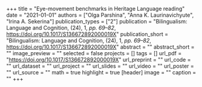 +++
title = "Eye-movement benchmarks in Heritage Language reading"
date = "2021-01-01"
authors = ["Olga Parshina", "Anna K. Laurinavichyute", "Irina A. Sekerina"]
publication_types = ["2"]
publication = "Bilingualism: Language and Cognition, (24), 1, _pp. 69–82_, https://doi.org/10.1017/S136672892000019X"
publication_short = "Bilingualism: Language and Cognition, (24), 1, _pp. 69–82_, https://doi.org/10.1017/S136672892000019X"
abstract = ""
abstract_short = ""
image_preview = ""
selected = false
projects = []
tags = []
url_pdf = "https://doi.org/10.1017/S136672892000019X"
url_preprint = ""
url_code = ""
url_dataset = ""
url_project = ""
url_slides = ""
url_video = ""
url_poster = ""
url_source = ""
math = true
highlight = true
[header]
image = ""
caption = ""
+++
